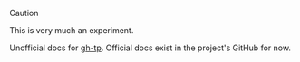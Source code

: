 > [!CAUTION]
> This is very much an experiment.

Unofficial docs for [gh-tp](https://github.com/esacteksab/gh-tp). Official docs exist in the project's GitHub for now.
